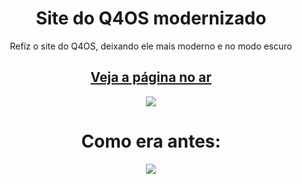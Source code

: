 ## 
<h1 align="center">
  Site do Q4OS modernizado
</h1>

<p align="center">
  Refiz o site do Q4OS, deixando ele mais moderno e no modo escuro
</p>

<h2 align="center">
  <a href="https://redneckvitor.github.io/Q4OSwebsite-remastered/">
    Veja a página no ar
  </a>
</h2>

<p align="center" style="width:100%;height:auto>
  <img src="https://i.postimg.cc/mkrDQPBh/Screenshot-2023-02-02-at-20-45-59-Keila-Zanin.png" />
  <img src="https://i.postimg.cc/9QcwF7J2/Screenshot-2023-08-22-at-19-02-07-Q4-OS-desktop-operating-system.png" />
</p>

<h1 align="center">
  Como era antes:
</h1>

<p align="center" style="width:100%;height:auto>
  <img src="https://i.postimg.cc/mkrDQPBh/Screenshot-2023-02-02-at-20-45-59-Keila-Zanin.png" />
  <img src="https://i.postimg.cc/yN5sbDdc/Screenshot-2023-08-22-at-19-03-43-Q4-OS-desktop-operating-system.png" />
</p>
 
